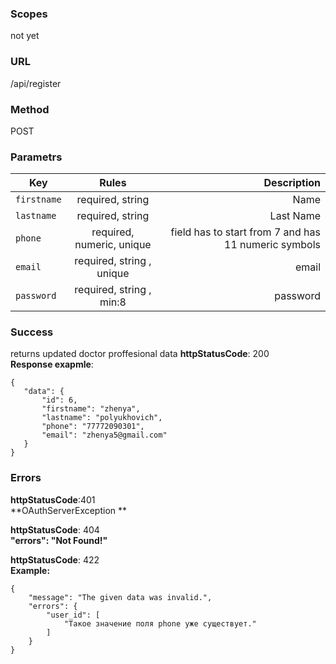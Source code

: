 ### Scopes
not yet

### URL
/api/register

### Method
POST

### Parametrs
| Key          | Rules                     | Description       |
| -------------|:-------------------------:| -----------------:|
| `firstname`  | required, string          | Name              |
| `lastname`   | required, string          | Last Name         |
| `phone`      | required, numeric, unique |field has to start from 7 and has 11 numeric symbols|
| `email`      | required, string , unique |     email         |
| `password`   | required, string , min:8  |    password       |


### Success
returns updated doctor proffesional data
**httpStatusCode**: 200<br/>
**Response exapmle**:<br/>
 ```
{
    "data": {
        "id": 6,
        "firstname": "zhenya",
        "lastname": "polyukhovich",
        "phone": "77772090301",
        "email": "zhenya5@gmail.com"
    }
}
```

### Errors
**httpStatusCode**:401<br/>
**OAuthServerException **

**httpStatusCode**: 404<br/>
**"errors": "Not Found!"**

**httpStatusCode**: 422<br/>
**Example:**
```
{
    "message": "The given data was invalid.",
    "errors": {
        "user_id": [
            "Такое значение поля phone уже существует."
        ]
    }
}
```

